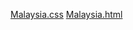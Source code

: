 [Malaysia.css](https://github.com/user-attachments/files/21968114/Malaysia.css)
[Malaysia.html](https://github.com/user-attachments/files/21968115/Malaysia.html)
